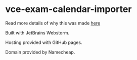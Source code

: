 # vce-exam-calendar-importer

Read more details of why this was made [here](http://ryan-s.me/#portfolio?card=12)

Built with JetBrains Webstorm. 

Hosting provided with GitHub pages. 

Domain provided by Namecheap. 
